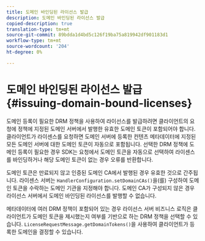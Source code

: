 ```yaml
---
title: 도메인 바인딩된 라이선스 발급
description: 도메인 바인딩된 라이선스 발급
copied-description: true
translation-type: tm+mt
source-git-commit: 89bdda1d4bd5c126f19ba75a819942df901183d1
workflow-type: tm+mt
source-wordcount: '204'
ht-degree: 0%

---
```



# 도메인 바인딩된 라이선스 발급 {#issuing-domain-bound-licenses}

도메인 등록이 필요한 DRM 정책을 사용하여 라이선스를 발급하려면 클라이언트의 요청에 정책에 지정된 도메인 서버에서 발행한 유효한 도메인 토큰이 포함되어야 합니다. 클라이언트가 라이센스를 요청하면 도메인 서버에 등록한 컨텐츠 메타데이터에 지정된 모든 도메인 서버에 대한 도메인 토큰이 자동으로 포함됩니다. 선택한 DRM 정책에 도메인 등록이 필요한 경우 SDK는 요청에서 도메인 토큰을 자동으로 선택하여 라이센스를 바인딩하거나 해당 도메인 토큰이 없는 경우 오류를 반환합니다.

도메인 토큰은 만료되지 않고 인증된 도메인 CA에서 발행된 경우 유효한 것으로 간주됩니다. 라이센스 서버는 `HandlerConfiguration.setDomainCAs()`을(를) 구성하여 도메인 토큰을 수락하는 도메인 기관을 지정해야 합니다. 도메인 CA가 구성되지 않은 경우 라이선스 서버에서 도메인 바인딩된 라이선스를 발행할 수 없습니다.

메타데이터에 여러 DRM 정책이 포함되어 있는 경우 라이선스 서버 비즈니스 로직은 클라이언트가 도메인 토큰을 제시했는지 여부를 기반으로 하는 DRM 정책을 선택할 수 있습니다. `LicenseRequestMessage.getDomainTokens()`을 사용하여 클라이언트가 등록한 도메인을 결정할 수 있습니다.

